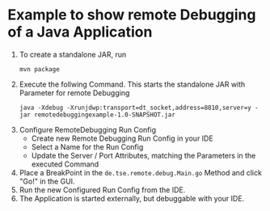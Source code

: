 Example to show remote Debugging of a Java Application
======================================================

1. To create a standalone JAR, run
    ```
    mvn package
    ```
2. Execute the follwing Command. This starts the standalone JAR with Parameter for remote Debugging
    ```
    java -Xdebug -Xrunjdwp:transport=dt_socket,address=8810,server=y -jar remotedebuggingexample-1.0-SNAPSHOT.jar
    ```
3. Configure RemoteDebugging Run Config
    * Create new Remote Debugging Run Config in your IDE
    * Select a Name for the Run Config
    * Update the Server / Port Attributes, matching the Parameters in the executed Command
4. Place a BreakPoint in the `de.tse.remote.debug.Main.go` Method and click "Go!" in the GUI.
5. Run the new Configured Run Config from the IDE.
6. The Application is started externally, but debuggable with your IDE.